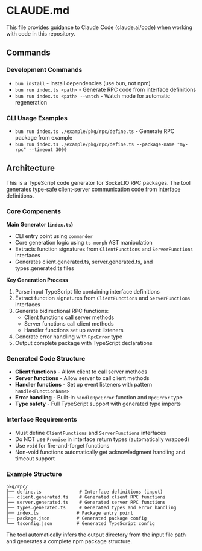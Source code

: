 # CLAUDE.md

This file provides guidance to Claude Code (claude.ai/code) when working with code in this repository.

## Commands

### Development Commands
- `bun install` - Install dependencies (use bun, not npm)
- `bun run index.ts <path>` - Generate RPC code from interface definitions
- `bun run index.ts <path> --watch` - Watch mode for automatic regeneration

### CLI Usage Examples
- `bun run index.ts ./example/pkg/rpc/define.ts` - Generate RPC package from example
- `bun run index.ts ./example/pkg/rpc/define.ts --package-name "my-rpc" --timeout 3000`

## Architecture

This is a TypeScript code generator for Socket.IO RPC packages. The tool generates type-safe client-server communication code from interface definitions.

### Core Components

**Main Generator (`index.ts`)**
- CLI entry point using `commander`
- Core generation logic using `ts-morph` AST manipulation
- Extracts function signatures from `ClientFunctions` and `ServerFunctions` interfaces
- Generates client.generated.ts, server.generated.ts, and types.generated.ts files

**Key Generation Process**
1. Parse input TypeScript file containing interface definitions
2. Extract function signatures from `ClientFunctions` and `ServerFunctions` interfaces
3. Generate bidirectional RPC functions:
   - Client functions call server methods
   - Server functions call client methods
   - Handler functions set up event listeners
4. Generate error handling with `RpcError` type
5. Output complete package with TypeScript declarations

### Generated Code Structure
- **Client functions** - Allow client to call server methods
- **Server functions** - Allow server to call client methods  
- **Handler functions** - Set up event listeners with pattern `handle<FunctionName>`
- **Error handling** - Built-in `handleRpcError` function and `RpcError` type
- **Type safety** - Full TypeScript support with generated type imports

### Interface Requirements
- Must define `ClientFunctions` and `ServerFunctions` interfaces
- Do NOT use `Promise` in interface return types (automatically wrapped)
- Use `void` for fire-and-forget functions
- Non-void functions automatically get acknowledgment handling and timeout support

### Example Structure
```
pkg/rpc/
├── define.ts              # Interface definitions (input)
├── client.generated.ts    # Generated client RPC functions
├── server.generated.ts    # Generated server RPC functions  
├── types.generated.ts     # Generated types and error handling
├── index.ts              # Package entry point
├── package.json          # Generated package config
└── tsconfig.json         # Generated TypeScript config
```

The tool automatically infers the output directory from the input file path and generates a complete npm package structure.